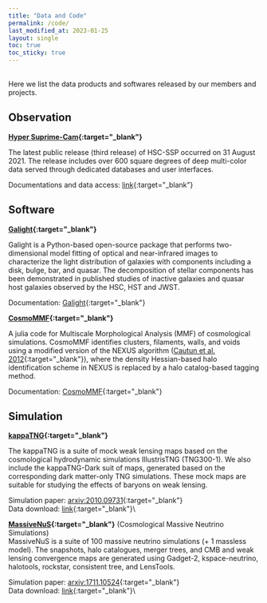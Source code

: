 ```yaml
---
title: "Data and Code"
permalink: /code/
last_modified_at: 2023-01-25
layout: single
toc: true
toc_sticky: true
---
```


\
Here we list the data products and softwares released by our members and projects.

## Observation

**[Hyper Suprime-Cam](https://hsc.mtk.nao.ac.jp/ssp/){:target="_blank"}**

The latest public release (third release) of HSC-SSP occurred on 31 August 2021.  The release includes over 600 square degrees of deep multi-color data served through dedicated databases and user interfaces.  

Documentations and data access: [link](https://hsc.mtk.nao.ac.jp/ssp/data-release/){:target="_blank"}

## Software

**[Galight](https://github.com/dartoon/galight){:target="_blank"}**

Galight is a Python-based open-source package that performs two-dimensional model fitting of optical and near-infrared images to characterize the light distribution of galaxies with components including a disk, bulge, bar, and quasar. The decomposition of stellar components has been demonstrated in published studies of inactive galaxies and quasar host galaxies observed by the HSC, HST and JWST.

Documentation: [Galight](https://galight.readthedocs.io/en/latest/){:target="_blank"}

**[CosmoMMF](https://github.com/James11222/CosmoMMF){:target="_blank"}**

A julia code for Multiscale Morphological Analysis (MMF) of cosmological simulations. CosmoMMF identifies clusters, filaments, walls, and voids using a modified version of the NEXUS algorithm ([Cautun et al. 2012](https://arxiv.org/abs/1209.2043){:target="_blank"}), where the density Hessian-based halo identification scheme in NEXUS is replaced by a halo catalog-based tagging method.

Documentation: [CosmoMMF](https://github.com/James11222/CosmoMMF){:target="_blank"}

## Simulation

**[kappaTNG](https://github.com/0satoken/kappaTNG){:target="_blank"}** 

The kappaTNG is a suite of mock weak lensing maps based on the cosmological hydrodynamic simulations IllustrisTNG (TNG300-1). We also include the kappaTNG-Dark suit of maps, generated based on the corresponding dark matter-only TNG simulations. These mock maps are suitable for studying the effects of baryons on weak lensing.

Simulation paper: [arxiv:2010.09731](https://arxiv.org/abs/2010.09731){:target="_blank"}\
Data download: [link](https://github.com/0satoken/kappaTNG){:target="_blank"}\


**[MassiveNuS](https://arxiv.org/abs/1711.10524){:target="_blank"}** (Cosmological Massive Neutrino Simulations)\
MassiveNuS is a suite of 100 massive neutrino simulations (+ 1 massless model). The snapshots, halo catalogues, merger trees, and CMB and weak lensing convergence maps are generated using Gadget-2, kspace-neutrino, halotools, rockstar, consistent tree, and LensTools. 

Simulation paper: [arxiv:1711.10524](https://arxiv.org/abs/1711.10524){:target="_blank"}\
Data download: [link](http://astronomy.nmsu.edu/aklypin/SUsimulations/MassiveNuS/){:target="_blank"}\

